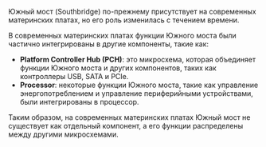 Южный мост (Southbridge) по-прежнему присутствует на современных материнских платах, но его роль изменилась с течением времени.

В современных материнских платах функции Южного моста были частично интегрированы в другие компоненты, такие как:

- **Platform Controller Hub (PCH)**: это микросхема, которая объединяет функции Южного моста и других компонентов, таких как контроллеры USB, SATA и PCIe.
- **Processor**: некоторые функции Южного моста, такие как управление энергопотреблением и управление периферийными устройствами, были интегрированы в процессор.

Таким образом, на современных материнских платах Южный мост не существует как отдельный компонент, а его функции распределены между другими микросхемами.